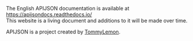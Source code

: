 
The English APIJSON documentation is available at https://apijsondocs.readthedocs.io/<br> This website is a living document and additions to it will be made over time.

APIJSON is a project created by [TommyLemon](https://github.com/APIJSON/APIJSON).